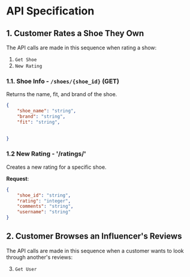 # API Specification

## 1. Customer Rates a Shoe They Own

The API calls are made in this sequence when rating a show:
1. `Get Shoe`
2. `New Rating`

### 1.1. Shoe Info - `/shoes/{shoe_id}` (GET)

Returns the name, fit, and brand of the shoe.

```json
{
    "shoe_name": "string",
    "brand": "string",
    "fit": "string",

  
}
```
### 1.2 New Rating - '/ratings/'

Creates a new rating for a specific shoe.

**Request**:

```json
{
    "shoe_id": "string",
    "rating": "integer",
    "comments": "string",
    "username": "string"
}
```


## 2. Customer Browses an Influencer's Reviews

The API calls are made in this sequence when a customer wants to look through another's reviews:

3. `Get User`

   
